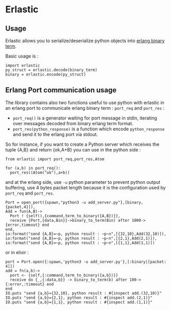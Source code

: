 # Erlastic #

## Usage ##

Erlastic allows you to serialize/deserialize python objects into 
[erlang binary term](http://erlang.org/doc/apps/erts/erl_ext_dist.html).

Basic usage is :
    
    import erlastic
    py_struct = erlastic.decode(binary_term)
    binary = erlastic.encode(py_struct)

## Erlang Port communication usage

The library contains also two functions useful to use python with
erlastic in an erlang port to communicate erlang binary term :
`port_req` and `port_res` :

- `port_req()` is a generator waiting for port message in stdin,
  iterating over messages decoded from binary erlang term format.
- `port_res(python_response)` is a function which encode
  `python_response` and send it to the erlang port via stdout.

So for instance, if you want to create a Python server which
receives the tuple {A,B} and return {ok,A+B} you can use in the
python side :

    from erlastic import port_req,port_res,Atom
    
    for (a,b) in port_req():
      port_res((Atom("ok"),a+b))

and at the erlang side, use `-u` python parameter to prevent python output
buffering, use 4 bytes packet length because it is the configuration used by
`port_req` and `port_res`.

    Port = open_port({spawn,"python3 -u add_server.py"},[binary,{packet,4}]),
    Add = fun(A,B)->
      Port ! {self(),{command,term_to_binary({A,B})}},
      receive {Port,{data,Bin}}->binary_to_term(Bin) after 1000->{error,timeout} end
    end,
    io:format("send {A,B}=~p, python result : ~p~n",[{32,10},Add(32,10)]),
    io:format("send {A,B}=~p, python result : ~p~n",[{2,1},Add(2,1)]),
    io:format("send {A,B}=~p, python result : ~p~n",[{1,1},Add(1,1)])

or in elixir :

    port = Port.open({:spawn,'python3 -u add_server.py'},[:binary|[packet: 4]])
    add = fn(a,b)->
      port <- {self,{:command,term_to_binary({a,b})}}
      receive do {_,{:data,b}} -> binary_to_term(b) after 100->{:error,:timeout} end
    end
    IO.puts "send {a,b}={32,10}, python result : #{inspect add.(32,10)}"
    IO.puts "send {a,b}={2,1}, python result : #{inspect add.(2,1)}"
    IO.puts "send {a,b}={1,1}, python result : #{inspect add.(1,1)}"
